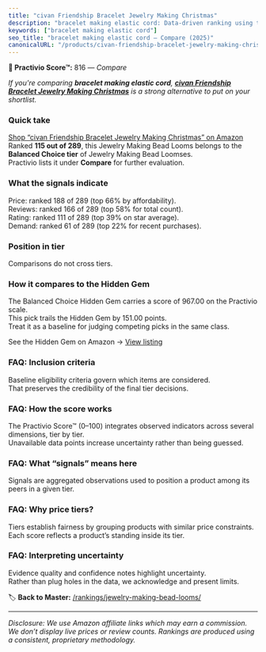 ```yaml
---
title: "civan Friendship Bracelet Jewelry Making Christmas"
description: "bracelet making elastic cord: Data-driven ranking using the Practivio Score™. Positioned by quality, value, demand, findability, momentum."
keywords: ["bracelet making elastic cord"]
seo_title: "bracelet making elastic cord — Compare (2025)"
canonicalURL: "/products/civan-friendship-bracelet-jewelry-making-christmas-B0D8YQVBCB/"
---
```


**🛒 Practivio Score™:** 816 — _Compare_


*If you're comparing **bracelet making elastic cord**, **[civan Friendship Bracelet Jewelry Making Christmas](https://www.amazon.com/dp/B0D8YQVBCB?tag=practivio-20)** is a strong alternative to put on your shortlist.*
### Quick take
[Shop “civan Friendship Bracelet Jewelry Making Christmas” on Amazon](https://www.amazon.com/dp/B0D8YQVBCB?tag=practivio-20)
Ranked **115 out of 289**, this Jewelry Making Bead Looms belongs to the **Balanced Choice tier** of Jewelry Making Bead Loomses.  
Practivio lists it under **Compare** for further evaluation.

### What the signals indicate
Price: ranked 188 of 289 (top 66% by affordability).  
Reviews: ranked 166 of 289 (top 58% for total count).  
Rating: ranked 111 of 289 (top 39% on star average).  
Demand: ranked 61 of 289 (top 22% for recent purchases).

### Position in tier
Comparisons do not cross tiers.

### How it compares to the Hidden Gem
The Balanced Choice Hidden Gem carries a score of 967.00 on the Practivio scale.  
This pick trails the Hidden Gem by 151.00 points.  
Treat it as a baseline for judging competing picks in the same class.  

See the Hidden Gem on Amazon → [View listing](https://www.amazon.com/dp/B07PPD8Q8V?tag=practivio-20)

### FAQ: Inclusion criteria
Baseline eligibility criteria govern which items are considered.  
That preserves the credibility of the final tier decisions.

### FAQ: How the score works
The Practivio Score™ (0–100) integrates observed indicators across several dimensions, tier by tier.  
Unavailable data points increase uncertainty rather than being guessed.

### FAQ: What “signals” means here
Signals are aggregated observations used to position a product among its peers in a given tier.

### FAQ: Why price tiers?
Tiers establish fairness by grouping products with similar price constraints.  
Each score reflects a product’s standing inside its tier.

### FAQ: Interpreting uncertainty
Evidence quality and confidence notes highlight uncertainty.  
Rather than plug holes in the data, we acknowledge and present limits.

<!-- Missing template for Compare/CompareWithinPriceClass -->


🏷️ **Back to Master:** [/rankings/jewelry-making-bead-looms/](/rankings/jewelry-making-bead-looms/)

---
_Disclosure: We use Amazon affiliate links which may earn a commission. We don’t display live prices or review counts. Rankings are produced using a consistent, proprietary methodology._
